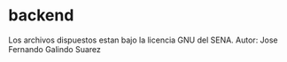 # backend
Los archivos dispuestos estan bajo la licencia GNU del SENA.
Autor: Jose Fernando Galindo Suarez
 
